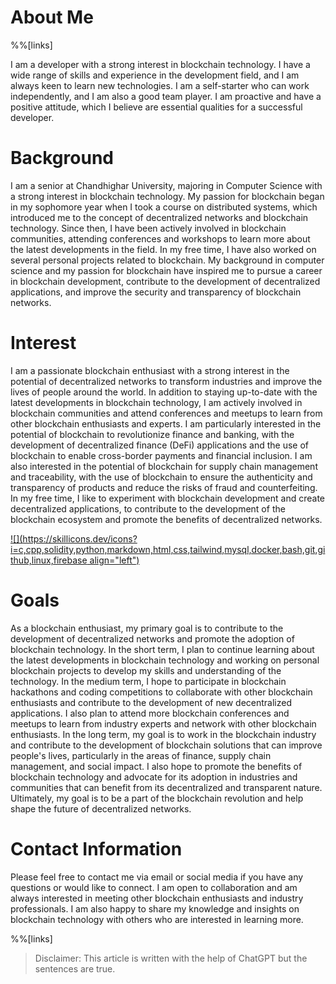 # About Me

%%[links] 

I am a developer with a strong interest in blockchain technology. I have a wide range of skills and experience in the development field, and I am always keen to learn new technologies. I am a self-starter who can work independently, and I am also a good team player. I am proactive and have a positive attitude, which I believe are essential qualities for a successful developer.

# **Background**

I am a senior at Chandhighar University, majoring in Computer Science with a strong interest in blockchain technology. My passion for blockchain began in my sophomore year when I took a course on distributed systems, which introduced me to the concept of decentralized networks and blockchain technology. Since then, I have been actively involved in blockchain communities, attending conferences and workshops to learn more about the latest developments in the field. In my free time, I have also worked on several personal projects related to blockchain. My background in computer science and my passion for blockchain have inspired me to pursue a career in blockchain development, contribute to the development of decentralized applications, and improve the security and transparency of blockchain networks.

# Interest

I am a passionate blockchain enthusiast with a strong interest in the potential of decentralized networks to transform industries and improve the lives of people around the world. In addition to staying up-to-date with the latest developments in blockchain technology, I am actively involved in blockchain communities and attend conferences and meetups to learn from other blockchain enthusiasts and experts. I am particularly interested in the potential of blockchain to revolutionize finance and banking, with the development of decentralized finance (DeFi) applications and the use of blockchain to enable cross-border payments and financial inclusion. I am also interested in the potential of blockchain for supply chain management and traceability, with the use of blockchain to ensure the authenticity and transparency of products and reduce the risks of fraud and counterfeiting. In my free time, I like to experiment with blockchain development and create decentralized applications, to contribute to the development of the blockchain ecosystem and promote the benefits of decentralized networks.

[![](https://skillicons.dev/icons?i=c,cpp,solidity,python,markdown,html,css,tailwind,mysql,docker,bash,git,github,linux,firebase align="left")](#)

# Goals

As a blockchain enthusiast, my primary goal is to contribute to the development of decentralized networks and promote the adoption of blockchain technology. In the short term, I plan to continue learning about the latest developments in blockchain technology and working on personal blockchain projects to develop my skills and understanding of the technology. In the medium term, I hope to participate in blockchain hackathons and coding competitions to collaborate with other blockchain enthusiasts and contribute to the development of new decentralized applications. I also plan to attend more blockchain conferences and meetups to learn from industry experts and network with other blockchain enthusiasts. In the long term, my goal is to work in the blockchain industry and contribute to the development of blockchain solutions that can improve people's lives, particularly in the areas of finance, supply chain management, and social impact. I also hope to promote the benefits of blockchain technology and advocate for its adoption in industries and communities that can benefit from its decentralized and transparent nature. Ultimately, my goal is to be a part of the blockchain revolution and help shape the future of decentralized networks.

# Contact Information

Please feel free to contact me via email or social media if you have any questions or would like to connect. I am open to collaboration and am always interested in meeting other blockchain enthusiasts and industry professionals. I am also happy to share my knowledge and insights on blockchain technology with others who are interested in learning more.

%%[links] 

> Disclaimer: This article is written with the help of ChatGPT but the sentences are true.